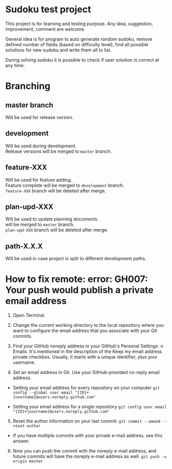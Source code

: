 # Sudoku test project


This project is for learning and testing purpose.
Any idea, suggestion, improvement, comment are welcome.

General idea is for program to auto generate random sudoku,
remove defined number of fields (based on difficulty level),
find all possible solutions for new sudoku and write them
all to list.

During solving sudoku it is possible to check if user solution
is correct at any time.

# Branching
## master branch
Will be used for release version.

## development
Will be used during development.<br>
Release versions will be merged to `master` branch.

## feature-XXX
Will be used for feature adding.<br>
Feature complete will be merged to `development` branch.<br>
`feature-XXX` branch will be deleted after merge.

## plan-upd-XXX
Will be used to update planning documents.<br>
will be merged to `master` branch.<br>
`plan-upd-XXX` branch will be deleted after merge.

## path-X.X.X
Will be used in case project is split to different development paths.

# How to fix remote: error: GH007: Your push would publish a private email address
1. Open Terminal.

2. Change the current working directory to the local repository where you want to configure the email address that you associate with your Git commits.

3. Find your GitHub noreply address in your GitHub's Personal Settings → Emails. It's mentioned in the description of the Keep my email address private checkbox. Usually, it starts with a unique identifier, plus your username.

4. Set an email address in Git. Use your GitHub-provided no-reply email address.
- Setting your email address for every repository on your computer
    `git config --global user.email "{ID}+{username}@users.noreply.github.com"`

- Setting your email address for a single repository
    `git config user.email "{ID}+{username}@users.noreply.github.com"`

5. Reset the author information on your last commit:
    `git commit --amend --reset-author`
- If you have multiple commits with your private e-mail address, see this answer.

6. Now you can push the commit with the noreply e-mail address, and future commits will have the noreply e-mail address as well.
    `git push -u origin master`
